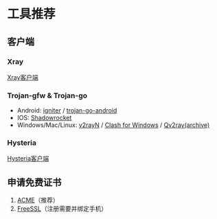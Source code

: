 # 工具推荐

## 客户端

### Xray

[Xray客户端](https://github.com/XTLS/Xray-core#gui-clients)

### Trojan-gfw & Trojan-go

- Android: [igniter](https://github.com/trojan-gfw/igniter) / [trojan-go-android](https://github.com/p4gefau1t/trojan-go-android)
- IOS: [Shadowrocket](https://apps.apple.com/us/app/shadowrocket/id932747118)
- Windows/Mac/Linux: [v2rayN](https://github.com/2dust/v2rayN) / [Clash for Windows](https://github.com/Fndroid/clash_for_windows_pkg) / [Qv2ray(archive)](https://github.com/Qv2ray/Qv2ray)

### Hysteria

[Hysteria客户端](https://hysteria.network/zh/docs/installation/)

## 申请免费证书

1. [ACME](https://github.com/acmesh-official/acme.sh)（推荐）
2. [FreeSSL](https://freessl.cn/)（注册需要并绑定手机）


